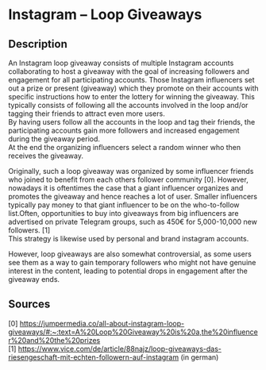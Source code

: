 # Instagram – Loop Giveaways

## Description

An Instagram loop giveaway consists of multiple Instagram accounts collaborating to host a giveaway with the goal of increasing followers and engagement for all participating accounts. Those Instagram influencers set out a prize or present (giveaway) which they promote on their accounts with specific instructions how to enter the lottery for winning the giveaway. This typically consists of following all the accounts involved in the loop and/or tagging their friends to attract even more users.    
By having users follow all the accounts in the loop and tag their friends, the participating accounts gain more followers and increased engagement during the giveaway period.   
At the end the organizing influencers select a random winner who then receives the giveaway.   

Originally, such a loop giveaway was organized by some influencer friends who joined to benefit from each others follower community [0]. However, nowadays it is oftentimes the case that a giant influencer organizes and promotes the giveaway and hence reaches a lot of user. Smaller influencers typically pay money to that giant influencer to be on the who-to-follow list.Often, opportunities to buy into giveaways from big influencers are advertised on private Telegram groups, such as 450€ for 5,000-10,000 new followers. [1]   
This strategy is likewise used by personal and brand instagram accounts.  

However, loop giveaways are also somewhat controversial, as some users see them as a way to gain temporary followers who might not have genuine interest in the content, leading to potential drops in engagement after the giveaway ends.  

## Sources

[0] https://jumpermedia.co/all-about-instagram-loop-giveaways/#:~:text=A%20Loop%20Giveaway%20is%20a,the%20influencer%20and%20the%20prizes   
[1] https://www.vice.com/de/article/88najz/loop-giveaways-das-riesengeschaft-mit-echten-followern-auf-instagram (in german)